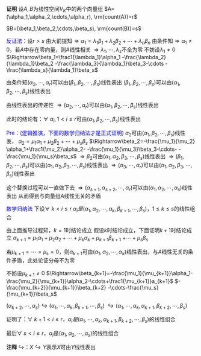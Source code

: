 **证明**
设$A,B$为线性空间$V_K$中的两个向量组
$A=(\alpha_1,\alpha_2,\cdots,\alpha_r),
\rm{count(A)}=r$

$B=(\beta_1,\beta_2,\cdots,\beta_s),
\rm{count(B)}=s$

<font color=blue>反证法</font>：设$r>s$
由大前提知$\Rightarrow\alpha_1=\lambda_1\beta_1
+\lambda_2\beta_2+\cdots+\lambda_n\beta_n$
由条件知$\Rightarrow\alpha_1\neq0$，若$A$中存在零向量，则$A$线性相关
$\Rightarrow\lambda_1,\cdots,\lambda_s$不全为零
不妨设$\lambda_1\neq0$
$\Rightarrow\beta_1=\frac1{\lambda_1}\alpha_1
-\frac{\lambda_2}{\lambda_1}\beta_2
-\frac{\lambda_3}{\lambda_1}\beta_3-\cdots
-\frac{\lambda_s}{\lambda_1}\beta_s$

由条件知$(\alpha_2,\cdots,\alpha_r)$可以由$(\beta_1,\beta_2,\cdots,\beta_s)$线性表出
$(\beta_1,\beta_2,\cdots,\beta_s)$可以由$(\alpha_1,\beta_2,\cdots,\beta_s)$线性表出

由线性表出的传递性
$\Rightarrow(\alpha_2,\cdots,\alpha_r)$可以由$(\alpha_1,\beta_2,\cdots,\beta_s)$线性表出


此时的结论有：$\forall\ \alpha_i,1<i\le r$可由$(\alpha_1,\beta_2,\cdots,\beta_s)$线性表出

<font color=blue>Pre：(逻辑推演，下面的数学归纳法才是正式证明)</font>
$\alpha_2$可由$(\alpha_1,\beta_2,\cdots,\beta_s)$线性表，
$\alpha_2=\mu_1\alpha_1+\mu_2\beta_2+\cdots
+\mu_s\beta_s$
$\Rightarrow\beta_2=-\frac{\mu_1}{\mu_2}
\alpha_1+\frac1{\mu_2}\alpha_2-
-\frac{\mu_1}{\mu_3}\beta_3-\cdots-
-\frac{\mu_1}{\mu_s}\beta_s$
$\Rightarrow\beta_2$可由$(\alpha_1,\alpha_2,\beta_3,\cdots,\beta_s)$线性表出
$\Rightarrow(\beta_1,\beta_2,\cdots,\beta_s)$可以由$(\alpha_1,\alpha_2,\beta_3,\cdots,\beta_s)$线性表出
$\Rightarrow(\alpha_3,\cdots,\alpha_r)$可以由$(\alpha_1,\alpha_2,\beta_3,\cdots,\beta_s)$线性表出

这个替换过程可以一直做下去
$\Rightarrow(\alpha_{s+1},\alpha_{s+2},\cdots,\alpha_r)$可以由$(\alpha_1,\alpha_2,\cdots,\alpha_s)$线性表出
从而得到与向量组$A$线性无关的矛盾

<font color=blue>数学归纳法</font>
下设$\forall\ k<i\le r\ \alpha_i是(\alpha_1, \alpha_2,\cdots,\alpha_k,\beta_{k+1},\cdots,\beta_s)，1\le k\le s$的线性组合

由上面推导过程知，$k=1$时结论成立
假设$k$时结论成立，下面证明$k+1$时结论成立
$\alpha_{k+1}=\mu_1\alpha_1+\mu_2\alpha_2+\cdots+\mu_k\alpha_k+\mu_{k+1}\beta_{k+1}$
$+\cdots+\mu_s\beta_s$

若$\mu_{k+1}=\cdots=\mu_s=0$，则$\alpha_{k+1}$可由$(\alpha_1,\alpha_2,\cdots,\alpha_k)$线性表出，与$A$线性无关的条件矛盾，此处论证分母不为零

不妨设$\mu_{k+1}\neq0$
$\Rightarrow\beta_{k+1}=-\frac{\mu_1}{\mu_{k+1}}\alpha_1-\frac{\mu_2}{\mu_{k+1}}\alpha_2-\cdots+\frac1{\mu_{k+1}}a_{k+1}$
$-\frac{\mu_{k+2}}{\mu_{k+1}}\beta_{k+2}
-\cdots-\frac{\mu_s}{\mu_{k+1}}\beta_s$

$(\alpha_{k+2},\cdots,\alpha_s)\hookrightarrow
(\alpha_1,\cdots,\alpha_k,\beta_{k+1},\cdots,
\beta_s)$
$\hookrightarrow(\alpha_1,\cdots,\alpha_k,\alpha_{k+1},\beta_{k+2},\cdots,\beta_s)$

证明了：$\forall\ k+1<i\le r，\alpha_i是(\alpha_1,\cdots,\alpha_k,\alpha_{k+1},\beta_{k+2},\cdots,\beta_s)$的线性组合

最后$\forall\ s<i\le r，\alpha_i$是$(\alpha_1,\alpha_2,\cdots,\alpha_s)$的线性组合

**注释**
$\hookrightarrow$：$X\hookrightarrow Y$表示$X$可由$Y$线性表出